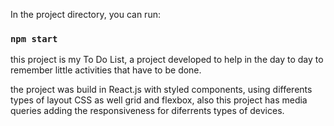 In the project directory, you can run:

### `npm start`

this project is my To Do List, a project developed to help in the day to day to remember little activities that have to be done.

the project was build in React.js with styled components, using differents types of layout CSS as well grid and flexbox, also this project has media queries adding the responsiveness for diferrents types of devices.
